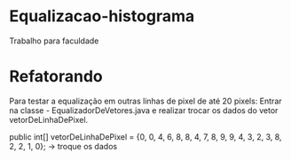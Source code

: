 # Equalizacao-histograma
Trabalho para faculdade

# Refatorando
Para testar a equalização em outras linhas de pixel de até 20 pixels:
Entrar na classe - EqualizadorDeVetores.java e realizar trocar os dados do vetor vetorDeLinhaDePixel.

public int[] vetorDeLinhaDePixel = {0, 0, 4, 6, 8, 8, 4, 7, 8, 9, 9, 4, 3, 2, 3, 8, 2, 2, 1, 0}; -> troque os dados
